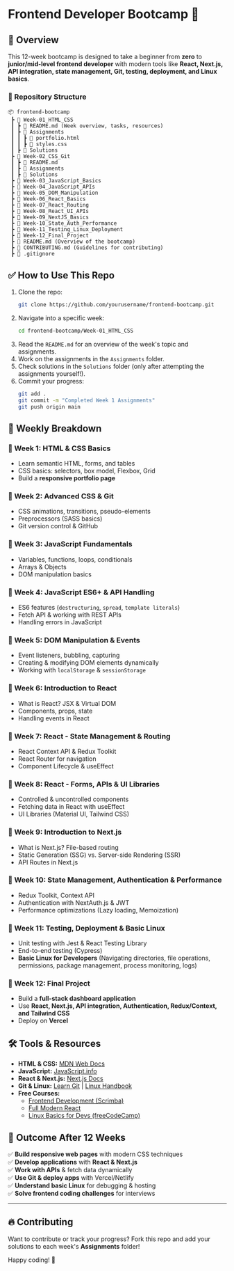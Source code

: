 # Frontend Developer Bootcamp 🚀

## **📌 Overview**
This 12-week bootcamp is designed to take a beginner from **zero** to **junior/mid-level frontend developer** with modern tools like **React, Next.js, API integration, state management, Git, testing, deployment, and Linux basics**.

### **📂 Repository Structure**
```
📦 frontend-bootcamp
 ┣ 📂 Week-01_HTML_CSS
 ┃ ┣ 📜 README.md (Week overview, tasks, resources)
 ┃ ┣ 📂 Assignments
 ┃ ┃ ┣ 📜 portfolio.html
 ┃ ┃ ┣ 📜 styles.css
 ┃ ┣ 📂 Solutions
 ┣ 📂 Week-02_CSS_Git
 ┃ ┣ 📜 README.md
 ┃ ┣ 📂 Assignments
 ┃ ┣ 📂 Solutions
 ┣ 📂 Week-03_JavaScript_Basics
 ┣ 📂 Week-04_JavaScript_APIs
 ┣ 📂 Week-05_DOM_Manipulation
 ┣ 📂 Week-06_React_Basics
 ┣ 📂 Week-07_React_Routing
 ┣ 📂 Week-08_React_UI_APIs
 ┣ 📂 Week-09_NextJS_Basics
 ┣ 📂 Week-10_State_Auth_Performance
 ┣ 📂 Week-11_Testing_Linux_Deployment
 ┣ 📂 Week-12_Final_Project
 ┣ 📜 README.md (Overview of the bootcamp)
 ┣ 📜 CONTRIBUTING.md (Guidelines for contributing)
 ┣ 📜 .gitignore
```

## **✅ How to Use This Repo**
1. Clone the repo:
   ```bash
   git clone https://github.com/yourusername/frontend-bootcamp.git
   ```
2. Navigate into a specific week:
   ```bash
   cd frontend-bootcamp/Week-01_HTML_CSS
   ```
3. Read the `README.md` for an overview of the week's topic and assignments.
4. Work on the assignments in the `Assignments` folder.
5. Check solutions in the `Solutions` folder (only after attempting the assignments yourself!).
6. Commit your progress:
   ```bash
   git add .
   git commit -m "Completed Week 1 Assignments"
   git push origin main
   ```

## **🚀 Weekly Breakdown**
### **📅 Week 1: HTML & CSS Basics**
- Learn semantic HTML, forms, and tables
- CSS basics: selectors, box model, Flexbox, Grid
- Build a **responsive portfolio page**

### **📅 Week 2: Advanced CSS & Git**
- CSS animations, transitions, pseudo-elements
- Preprocessors (SASS basics)
- Git version control & GitHub

### **📅 Week 3: JavaScript Fundamentals**
- Variables, functions, loops, conditionals
- Arrays & Objects
- DOM manipulation basics

### **📅 Week 4: JavaScript ES6+ & API Handling**
- ES6 features (`destructuring`, `spread`, `template literals`)
- Fetch API & working with REST APIs
- Handling errors in JavaScript

### **📅 Week 5: DOM Manipulation & Events**
- Event listeners, bubbling, capturing
- Creating & modifying DOM elements dynamically
- Working with `localStorage` & `sessionStorage`

### **📅 Week 6: Introduction to React**
- What is React? JSX & Virtual DOM
- Components, props, state
- Handling events in React

### **📅 Week 7: React - State Management & Routing**
- React Context API & Redux Toolkit
- React Router for navigation
- Component Lifecycle & useEffect

### **📅 Week 8: React - Forms, APIs & UI Libraries**
- Controlled & uncontrolled components
- Fetching data in React with useEffect
- UI Libraries (Material UI, Tailwind CSS)

### **📅 Week 9: Introduction to Next.js**
- What is Next.js? File-based routing
- Static Generation (SSG) vs. Server-side Rendering (SSR)
- API Routes in Next.js

### **📅 Week 10: State Management, Authentication & Performance**
- Redux Toolkit, Context API
- Authentication with NextAuth.js & JWT
- Performance optimizations (Lazy loading, Memoization)

### **📅 Week 11: Testing, Deployment & Basic Linux**
- Unit testing with Jest & React Testing Library
- End-to-end testing (Cypress)
- **Basic Linux for Developers** (Navigating directories, file operations, permissions, package management, process monitoring, logs)

### **📅 Week 12: Final Project**
- Build a **full-stack dashboard application**
- Use **React, Next.js, API integration, Authentication, Redux/Context, and Tailwind CSS**
- Deploy on **Vercel**

## **🛠 Tools & Resources**
- **HTML & CSS:** [MDN Web Docs](https://developer.mozilla.org/en-US/)
- **JavaScript:** [JavaScript.info](https://javascript.info/)
- **React & Next.js:** [Next.js Docs](https://nextjs.org/docs/)
- **Git & Linux:** [Learn Git](https://learngitbranching.js.org/) | [Linux Handbook](https://linuxhandbook.com/)
- **Free Courses:**
  - [Frontend Development (Scrimba)](https://scrimba.com/)
  - [Full Modern React](https://scrimba.com/learn/learnreact)
  - [Linux Basics for Devs (freeCodeCamp)](https://www.freecodecamp.org/)

## **🎯 Outcome After 12 Weeks**
✅ **Build responsive web pages** with modern CSS techniques  
✅ **Develop applications** with **React & Next.js**  
✅ **Work with APIs** & fetch data dynamically  
✅ **Use Git & deploy apps** with Vercel/Netlify  
✅ **Understand basic Linux** for debugging & hosting  
✅ **Solve frontend coding challenges** for interviews  

---

## **🔥 Contributing**
Want to contribute or track your progress? Fork this repo and add your solutions to each week's **Assignments** folder!

Happy coding! 🚀

